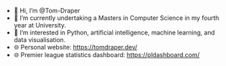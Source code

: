 - 👋 Hi, I’m @Tom-Draper
- 🌱 I’m currently undertaking a Masters in Computer Science in my fourth year at University.
- 👀 I’m interested in Python, artificial intelligence, machine learning, and data visualisation.
- 🌐 Personal website: https://tomdraper.dev/
- 🌐 Premier league statistics dashboard: https://pldashboard.com/

<!---
Tom-Draper/Tom-Draper is a ✨ special ✨ repository because its `README.md` (this file) appears on your GitHub profile.
You can click the Preview link to take a look at your changes.
--->
